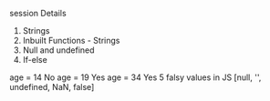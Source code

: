 session Details

1. Strings
2. Inbuilt Functions - Strings
3. Null and undefined
4. If-else



age = 14
    No
age = 19
    Yes
age = 34
    Yes
5 falsy values in JS
[null, '', undefined, NaN, false]

